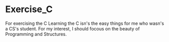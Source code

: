 # Exercise_C
For exercising the C
Learning the C isn's the easy things for me who wasn's a CS's student. For my interest, I should focous on the beauty of Programming and Structures.
